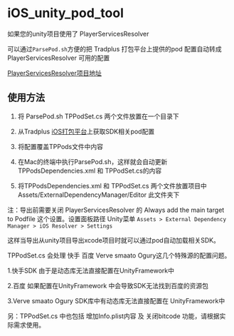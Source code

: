 # iOS_unity_pod_tool

如果您的unity项目使用了 PlayerServicesResolver

可以通过`ParsePod.sh`方便的把 Tradplus 打包平台上提供的pod 配置自动转成 PlayerServicesResolver 可用的配置

[PlayerServicesResolver项目地址](https://github.com/googlesamples/unity-jar-resolver)

## 使用方法


1. 将 ParsePod.sh TPPodSet.cs 两个文件放置在一个目录下

2. 从Tradplus [iOS打包平台](https://docs.tradplusad.com/docs/integration_ios/download)上获取SDK相关pod配置

3. 将配置覆盖TPPods文件中内容

4. 在Mac的终端中执行ParsePod.sh，这样就会自动更新 TPPodsDependencies.xml 和 TPPodSet.cs的内容

5. 将TPPodsDependencies.xml 和 TPPodSet.cs 两个文件放置项目中 Assets/ExternalDependencyManager/Editor 此文件夹下

注：导出前需要关闭 PlayerServicesResolver 的 Always add the main target to Podfile 这个设置。设置面板路径 Unity菜单 `Assets > External Dependency Manager > iOS Resolver > Settings`

这样当导出从unity项目导出xcode项目时就可以通过pod自动加载相关SDK。
        
TPPodSet.cs 会处理  快手 百度 Verve smaato Ogury这几个特殊源的配置问题。

1.快手SDK 由于是动态库无法直接配置在UnityFramework中

2.百度 如果配置在UnityFramework 中会导致SDK无法找到百度的资源包

3.Verve smaato Ogury SDK库中有动态库无法直接配置在 UnityFramework中


另：TPPodSet.cs 中也包括 增加Info.plist内容 及 关闭bitcode 功能，请根据实际需求使用。

